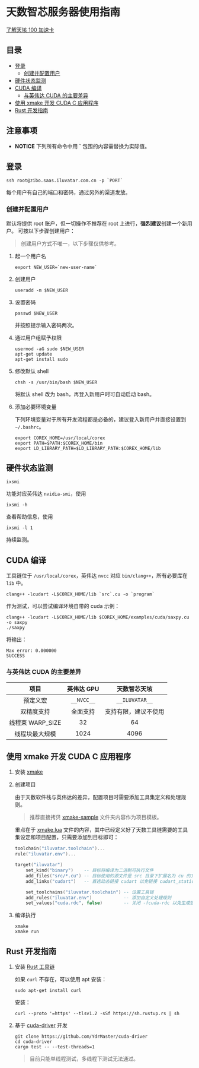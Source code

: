 ﻿# 天数智芯服务器使用指南

[了解天垓 100 加速卡](https://www.iluvatar.com/productDetails?fullCode=cpjs-yj-xlxl-tg100)

## 目录

- [登录](#登录)
  - [创建并配置用户](#创建并配置用户)
- [硬件状态监测](#硬件状态监测)
- [CUDA 编译](#cuda-编译)
  - [与英伟达 CUDA 的主要差异](#与英伟达-cuda-的主要差异)
- [使用 xmake 开发 CUDA C 应用程序](#使用-xmake-开发-cuda-c-应用程序)
- [Rust 开发指南](#rust-开发指南)

## 注意事项

- **NOTICE** 下列所有命令中用 **`** 包围的内容需替换为实际值。

## 登录

```shell
ssh root@zibo.saas.iluvatar.com.cn -p `PORT`
```

每个用户有自己的端口和密码，通过另外的渠道发放。

### 创建并配置用户

默认将提供 root 账户，但一切操作不推荐在 root 上进行，**强烈建议**创建一个新用户。
可按以下步骤创建用户：

> 创建用户方式不唯一，以下步骤仅供参考。

1. 起一个用户名

   ```shell
   export NEW_USER=`new-user-name`
   ```

2. 创建用户

   ```shell
   useradd -m $NEW_USER
   ```

3. 设置密码

   ```shell
   passwd $NEW_USER
   ```

   并按照提示输入密码两次。

4. 通过用户组赋予权限

   ```shell
   usermod -aG sudo $NEW_USER
   apt-get update
   apt-get install sudo
   ```

5. 修改默认 shell

   ```shell
   chsh -s /usr/bin/bash $NEW_USER
   ```

   将默认 shell 改为 bash，再登入新用户时可自动启动 bash。

6. 添加必要环境变量

   下列环境变量对于所有开发流程都是必备的，建议登入新用户并直接设置到 `~/.bashrc`。

   ```shell
   export COREX_HOME=/usr/local/corex
   export PATH=$PATH:$COREX_HOME/bin
   export LD_LIBRARY_PATH=$LD_LIBRARY_PATH:$COREX_HOME/lib
   ```

## 硬件状态监测

```shell
ixsmi
```

功能对应英伟达 `nvidia-smi`，使用

```shell
ixsmi -h
```

查看帮助信息，使用

```shell
ixsmi -l 1
```

持续监测。

## CUDA 编译

工具链位于 `/usr/local/corex`，英伟达 `nvcc` 对应 `bin/clang++`，所有必要库在 `lib` 中。

```shell
clang++ -lcudart -L$COREX_HOME/lib `src`.cu -o `program`
```

作为测试，可以尝试编译环境自带的 cuda 示例：

```shell
clang++ -lcudart -L$COREX_HOME/lib $COREX_HOME/examples/cuda/saxpy.cu -o saxpy
./saxpy
```

将输出：

```plaintext
Max error: 0.000000
SUCCESS
```

### 与英伟达 CUDA 的主要差异

| 项目            | 英伟达 GPU   | 天数智芯天垓
|:---------------:|:----------:|:-:
| 预定义宏         | `__NVCC__` | `__ILUVATAR__`
| 双精度支持       | 全面支持     | 支持有限，建议不使用
| 线程束 WARP_SIZE | 32         | 64
| 线程块最大规模    | 1024       | 4096

## 使用 xmake 开发 CUDA C 应用程序

1. 安装 [xmake](https://xmake.io/#/zh-cn/getting_started?id=%e5%ae%89%e8%a3%85)

2. 创建项目

   由于天数软件栈与英伟达的差异，配置项目时需要添加工具集定义和处理规则。

   > 推荐直接拷贝 [xmake-sample](xmake-sample) 文件夹内容作为项目模板。

   重点在于 [xmake.lua](xmake-sample/xmake.lua) 文件的内容，其中已经定义好了天数工具链需要的工具集设定和项目配置，只需要添加到目标即可：

   ```lua
   toolchain("iluvatar.toolchain")...
   rule("iluvatar.env")...

   target("iluvatar")
       set_kind("binary")    -- 目标将编译为二进制可执行文件
       add_files("src/*.cu") -- 目标使用的源文件是 src 目录下扩展名为 cu 的文件
       add_links("cudart")   -- 首选动态链接 cudart 以免链接 cudart_static

       set_toolchains("iluvatar.toolchain") -- 设置工具链
       add_rules("iluvatar.env")            -- 添加自定义处理规则
       set_values("cuda.rdc", false)        -- 关闭 -fcuda-rdc 以免生成依赖 cudadevrt 的代码
   ```

3. 编译执行

   ```shell
   xmake
   xmake run
   ```

## Rust 开发指南

1. 安装 [Rust 工具链](https://www.rust-lang.org/zh-CN/tools/install)

   如果 `curl` 不存在，可以使用 apt 安装：

   ```shell
   sudo apt-get install curl
   ```

   安装：

   ```shell
   curl --proto '=https' --tlsv1.2 -sSf https://sh.rustup.rs | sh
   ```

2. 基于 [cuda-driver](https://github.com/YdrMaster/cuda-driver) 开发

   ```shell
   git clone https://github.com/YdrMaster/cuda-driver
   cd cuda-driver
   cargo test -- --test-threads=1
   ```

   > 目前只能单线程测试，多线程下测试无法通过。
